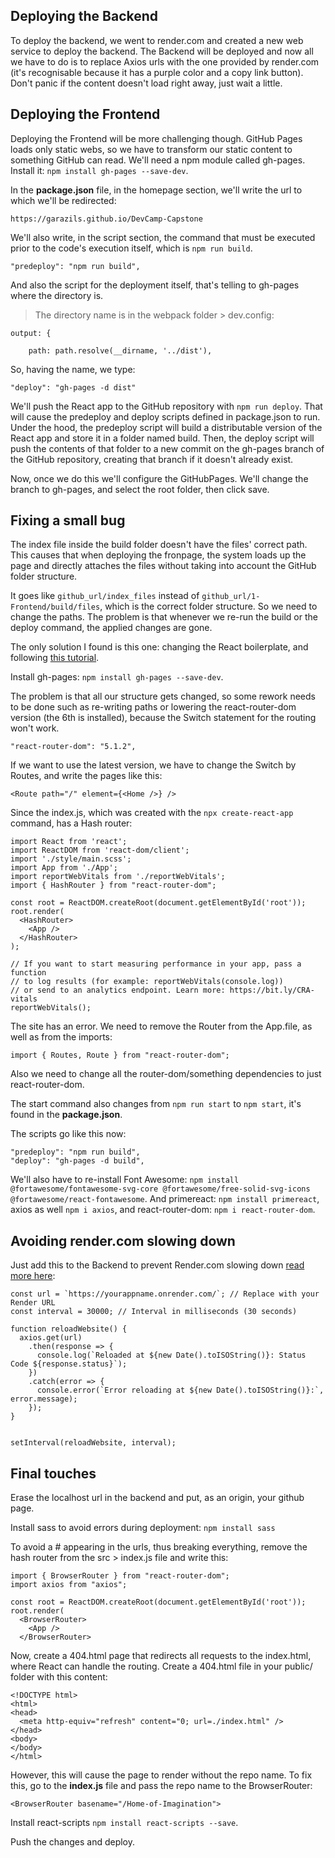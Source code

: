 ## Deploying the Backend

To deploy the backend, we went to render.com and created a new web service to deploy the backend. The Backend will be deployed and now all we have to do is to replace Axios urls with the one provided by render.com (it's recognisable because it has a purple color and a copy link button). Don't panic if the content doesn't load right away, just wait a little.

## Deploying the Frontend

Deploying the Frontend will be more challenging though. GitHub Pages loads only static webs, so we have to transform our static content to something GitHub can read. We'll need a npm module called gh-pages. Install it: ``npm install gh-pages --save-dev``.

In the **package.json** file, in the homepage section, we'll write the url to which we'll be redirected:

```
https://garazils.github.io/DevCamp-Capstone
```

We'll also write, in the script section, the command that must be executed prior to the code's execution itself, which is ``npm run build``.

```
"predeploy": "npm run build",
```

And also the script for the deployment itself, that's telling to gh-pages where the directory is.

> The directory name is in the webpack folder > dev.config:

```
output: {
  
    path: path.resolve(__dirname, '../dist'),
```

So, having the name, we type:

```
"deploy": "gh-pages -d dist"
```

We'll push the React app to the GitHub repository with ``npm run deploy``. That will cause the predeploy and deploy scripts defined in package.json to run. Under the hood, the predeploy script will build a distributable version of the React app and store it in a folder named build. Then, the deploy script will push the contents of that folder to a new commit on the gh-pages branch of the GitHub repository, creating that branch if it doesn't already exist.

Now, once we do this we'll configure the GitHubPages. We'll change the branch to gh-pages, and select the root folder, then click save.

## Fixing a small bug

The index file inside the build folder doesn't have the files' correct path. This causes that when deploying the fronpage, the system loads up the page and directly attaches the files without taking into account the GitHub folder structure. 

It goes like ``github_url/index_files`` instead of ``github_url/1-Frontend/build/files``, which is the correct folder structure. So we need to change the paths. The problem is that whenever we re-run the build or the deploy command, the applied changes are gone.

The only solution I found is this one: changing the React boilerplate, and following [this tutorial](https://github.com/gitname/react-gh-pages).

Install gh-pages: ``npm install gh-pages --save-dev``.

The problem is that all our structure gets changed, so some rework needs to be done such as re-writing paths or lowering the react-router-dom version (the 6th is installed), because the Switch statement for the routing won't work.

``"react-router-dom": "5.1.2",``

If we want to use the latest version, we have to change the Switch by Routes, and write the pages like this: 

```
<Route path="/" element={<Home />} />
```

Since the index.js, which was created with the ``npx create-react-app`` command, has a Hash router:

```
import React from 'react';
import ReactDOM from 'react-dom/client';
import './style/main.scss';
import App from './App';
import reportWebVitals from './reportWebVitals';
import { HashRouter } from "react-router-dom";

const root = ReactDOM.createRoot(document.getElementById('root'));
root.render(
  <HashRouter>
    <App />
  </HashRouter>
);

// If you want to start measuring performance in your app, pass a function
// to log results (for example: reportWebVitals(console.log))
// or send to an analytics endpoint. Learn more: https://bit.ly/CRA-vitals
reportWebVitals();
```

The site has an error. We need to remove the Router from the App.file, as well as from the imports:

```
import { Routes, Route } from "react-router-dom";
```

Also we need to change all the router-dom/something dependencies to just react-router-dom.

The start command also changes from ``npm run start`` to ``npm start``, it's found in the **package.json**.

The scripts go like this now:
```
"predeploy": "npm run build",
"deploy": "gh-pages -d build",
```

We'll also have to re-install Font Awesome: ``npm install @fortawesome/fontawesome-svg-core @fortawesome/free-solid-svg-icons @fortawesome/react-fontawesome``. And primereact: ``npm install primereact``, axios as well ``npm i axios``, and react-router-dom: ``npm i react-router-dom``.

## Avoiding render.com slowing down

Just add this to the Backend to prevent Render.com slowing down [read more here](https://medium.com/@shriharshranjangupta/solution-for-render-com-web-services-spin-down-due-to-inactivity-a5c6061b581b):

```
const url = `https://yourappname.onrender.com/`; // Replace with your Render URL
const interval = 30000; // Interval in milliseconds (30 seconds)

function reloadWebsite() {
  axios.get(url)
    .then(response => {
      console.log(`Reloaded at ${new Date().toISOString()}: Status Code ${response.status}`);
    })
    .catch(error => {
      console.error(`Error reloading at ${new Date().toISOString()}:`, error.message);
    });
}


setInterval(reloadWebsite, interval);
```

## Final touches

Erase the localhost url in the backend and put, as an origin, your github page.

Install sass to avoid errors during deployment: ``npm install sass``

To avoid a # appearing in the urls, thus breaking everything, remove the hash router from the src > index.js file and write this:

```
import { BrowserRouter } from "react-router-dom";
import axios from "axios";

const root = ReactDOM.createRoot(document.getElementById('root'));
root.render(
  <BrowserRouter>
    <App />
  </BrowserRouter>
```

Now, create a 404.html page that redirects all requests to the index.html, where React can handle the routing. Create a 404.html file in your public/ folder with this content:

```
<!DOCTYPE html>
<html>
<head>
  <meta http-equiv="refresh" content="0; url=./index.html" />
</head>
<body>
</body>
</html>
```

However, this will cause the page to render without the repo name. To fix this, go to the **index.js** file and pass the repo name to the BrowserRouter:

```
<BrowserRouter basename="/Home-of-Imagination">
```

Install react-scripts ``npm install react-scripts --save``.

Push the changes and deploy.